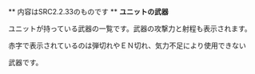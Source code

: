 ** 内容はSRC2.2.33のものです **
**ユニットの武器**

ユニットが持っている武器の一覧です。武器の攻撃力と射程も表示されます。

赤字で表示されているのは弾切れやＥＮ切れ、気力不足により使用できない

武器です。

